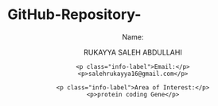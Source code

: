 # GitHub-Repository-
<!DOCTYPE html>
<html lang="en">
<head>
  <meta charset="UTF-8">
  <meta name="viewport" content="width=device-width, initial-scale=1.0">
  <title>User Information</title>
  <style>
    .info-container {
      text-align: center; /* Center align the content */
      margin: 20px; /* Add some margin for better presentation */
    }

    .info-label {
      font-weight: bold; /* Make labels bold for distinction */
    }
  </style>
</head>
<body>
  <div class="info-container">
    <p class="info-label">Name:</p>
    <p>RUKAYYA SALEH ABDULLAHI</p>

    <p class="info-label">Email:</p>
    <p>salehrukayya16@gmail.com</p>

    <p class="info-label">Area of Interest:</p>
    <p>protein coding Gene</p>
  </div>
</body>
</html>
